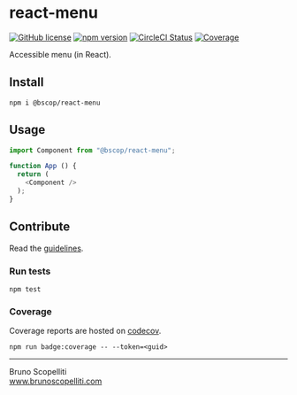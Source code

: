 # react-menu

[![GitHub license](https://img.shields.io/badge/license-MIT-blue.svg)](https://github.com/brunoscopelliti/react-menu/blob/main/LICENSE)
[![npm version](https://img.shields.io/npm/v/@bscop/react-menu.svg?style=flat)](https://www.npmjs.com/package/@bscop/react-menu)
[![CircleCI Status](https://circleci.com/gh/brunoscopelliti/react-menu.svg?style=shield&circle-token=:circle-token)](https://circleci.com/gh/brunoscopelliti/react-menu)
[![Coverage](https://img.shields.io/codecov/c/github/brunoscopelliti/react-menu)](https://app.codecov.io/gh/brunoscopelliti/react-menu/)

Accessible menu (in React).

## Install

```
npm i @bscop/react-menu
```

## Usage

```js
import Component from "@bscop/react-menu";

function App () {
  return (
    <Component />
  );
}
```

## Contribute

Read the [guidelines](./CONTRIBUTING.md).

### Run tests

```
npm test
```

### Coverage

Coverage reports are hosted on [codecov](https://codecov.io/).

```
npm run badge:coverage -- --token=<guid>
```

---

Bruno Scopelliti\
www.brunoscopelliti.com

